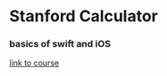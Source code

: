 # Stanford Calculator
### basics of swift and iOS

[link to course](https://itunes.apple.com/us/course/developing-ios-8-apps-swift/id961180099)
